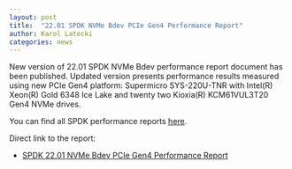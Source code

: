 ```yaml
---
layout: post
title:  "22.01 SPDK NVMe Bdev PCIe Gen4 Performance Report"
author: Karol Latecki
categories: news
---
```


New version of 22.01 SPDK NVMe Bdev performance report document has been published.
Updated version presents performance results measured using new PCIe Gen4 platform:
Supermicro SYS-220U-TNR with Intel(R) Xeon(R) Gold 6348 Ice Lake and twenty two
Kioxia(R) KCM61VUL3T20 Gen4 NVMe drives.

You can find all SPDK performance reports [here](https://spdk.io/doc/performance_reports.html).

Direct link to the report:

- [SPDK 22.01 NVMe Bdev PCIe Gen4 Performance Report](https://review.spdk.io/download/performance-reports/SPDK_nvme_bdev_gen4_perf_report_2201.pdf)
